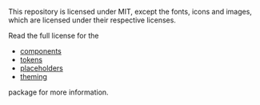 This repository is licensed under MIT, except the fonts, icons and images, which are licensed under their respective licenses.

Read the full license for the

- [components](./packages/components/LICENSE.md)
- [tokens](./packages/tokens/LICENSE.md)
- [placeholders](./packages/placeholders/LICENSE.md)
- [theming](./packages/theming/LICENSE.md)

package for more information.
